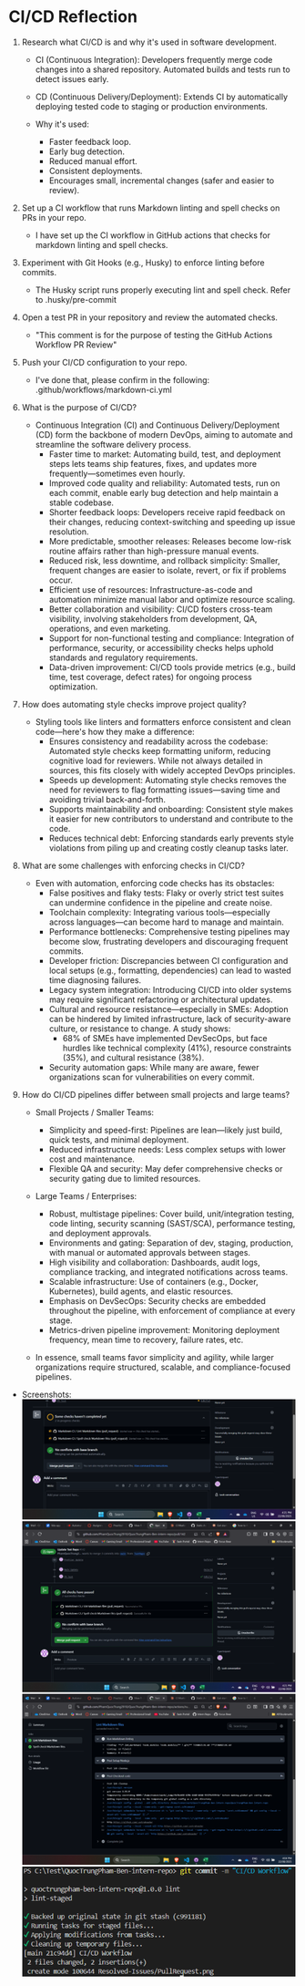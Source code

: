 # CI/CD Reflection

1. Research what CI/CD is and why it's used in software development.
   - CI (Continuous Integration): Developers frequently merge code changes into
     a shared repository. Automated builds and tests run to detect issues early.
   - CD (Continuous Delivery/Deployment): Extends CI by automatically deploying
     tested code to staging or production environments.

   - Why it's used:
     - Faster feedback loop.
     - Early bug detection.
     - Reduced manual effort.
     - Consistent deployments.
     - Encourages small, incremental changes (safer and easier to review).

1. Set up a CI workflow that runs Markdown linting and spell checks on PRs in
   your repo.
   - I have set up the CI workflow in GitHub actions that checks for markdown
     linting and spell checks.

1. Experiment with Git Hooks (e.g., Husky) to enforce linting before commits.
   - The Husky script runs properly executing lint and spell check. Refer to
     .husky/pre-commit

1. Open a test PR in your repository and review the automated checks.
   - "This comment is for the purpose of testing the GitHub Actions Workflow PR
     Review"

1. Push your CI/CD configuration to your repo.
   - I've done that, please confirm in the following:
     .github/workflows/markdown-ci.yml

1. What is the purpose of CI/CD?
   - Continuous Integration (CI) and Continuous Delivery/Deployment (CD) form
     the backbone of modern DevOps, aiming to automate and streamline the
     software delivery process.
     - Faster time to market: Automating build, test, and deployment steps lets
       teams ship features, fixes, and updates more frequently—sometimes even
       hourly.
     - Improved code quality and reliability: Automated tests, run on each
       commit, enable early bug detection and help maintain a stable codebase.
     - Shorter feedback loops: Developers receive rapid feedback on their
       changes, reducing context-switching and speeding up issue resolution.
     - More predictable, smoother releases: Releases become low-risk routine
       affairs rather than high-pressure manual events.
     - Reduced risk, less downtime, and rollback simplicity: Smaller, frequent
       changes are easier to isolate, revert, or fix if problems occur.
     - Efficient use of resources: Infrastructure-as-code and automation
       minimize manual labor and optimize resource scaling.
     - Better collaboration and visibility: CI/CD fosters cross-team visibility,
       involving stakeholders from development, QA, operations, and even
       marketing.
     - Support for non-functional testing and compliance: Integration of
       performance, security, or accessibility checks helps uphold standards and
       regulatory requirements.
     - Data-driven improvement: CI/CD tools provide metrics (e.g., build time,
       test coverage, defect rates) for ongoing process optimization.

1. How does automating style checks improve project quality?
   - Styling tools like linters and formatters enforce consistent and clean
     code—here's how they make a difference:
     - Ensures consistency and readability across the codebase: Automated style
       checks keep formatting uniform, reducing cognitive load for reviewers.
       While not always detailed in sources, this fits closely with widely
       accepted DevOps principles.
     - Speeds up development: Automating style checks removes the need for
       reviewers to flag formatting issues—saving time and avoiding trivial
       back-and-forth.
     - Supports maintainability and onboarding: Consistent style makes it easier
       for new contributors to understand and contribute to the code.
     - Reduces technical debt: Enforcing standards early prevents style
       violations from piling up and creating costly cleanup tasks later.

1. What are some challenges with enforcing checks in CI/CD?
   - Even with automation, enforcing code checks has its obstacles:
     - False positives and flaky tests: Flaky or overly strict test suites can
       undermine confidence in the pipeline and create noise.
     - Toolchain complexity: Integrating various tools—especially across
       languages—can become hard to manage and maintain.
     - Performance bottlenecks: Comprehensive testing pipelines may become slow,
       frustrating developers and discouraging frequent commits.
     - Developer friction: Discrepancies between CI configuration and local
       setups (e.g., formatting, dependencies) can lead to wasted time
       diagnosing failures.
     - Legacy system integration: Introducing CI/CD into older systems may
       require significant refactoring or architectural updates.
     - Cultural and resource resistance—especially in SMEs: Adoption can be
       hindered by limited infrastructure, lack of security-aware culture, or
       resistance to change. A study shows:
       - 68% of SMEs have implemented DevSecOps, but face hurdles like technical
         complexity (41%), resource constraints (35%), and cultural resistance
         (38%).
     - Security automation gaps: While many are aware, fewer organizations scan
       for vulnerabilities on every commit.

1. How do CI/CD pipelines differ between small projects and large teams?
   - Small Projects / Smaller Teams:
     - Simplicity and speed-first: Pipelines are lean—likely just build, quick
       tests, and minimal deployment.
     - Reduced infrastructure needs: Less complex setups with lower cost and
       maintenance.
     - Flexible QA and security: May defer comprehensive checks or security
       gating due to limited resources.

   - Large Teams / Enterprises:
     - Robust, multistage pipelines: Cover build, unit/integration testing, code
       linting, security scanning (SAST/SCA), performance testing, and
       deployment approvals.
     - Environments and gating: Separation of dev, staging, production, with
       manual or automated approvals between stages.
     - High visibility and collaboration: Dashboards, audit logs, compliance
       tracking, and integrated notifications across teams.
     - Scalable infrastructure: Use of containers (e.g., Docker, Kubernetes),
       build agents, and elastic resources.
     - Emphasis on DevSecOps: Security checks are embedded throughout the
       pipeline, with enforcement of compliance at every stage.
     - Metrics-driven pipeline improvement: Monitoring deployment frequency,
       mean time to recovery, failure rates, etc.

   - In essence, small teams favor simplicity and agility, while larger
     organizations require structured, scalable, and compliance-focused
     pipelines.

- Screenshots:
  ![Pull Request in Proccess](CI-Workflow-processing-on-Pull-Request.png)
  ![Pull Request Success](<CI- Workflow-working-on-Pull-Request.png>)
  ![Workflow](CI-Workdlow-Success.png)
  ![CI Workflow on Local Device](CI-Workdlow-LocalDevice.png)
